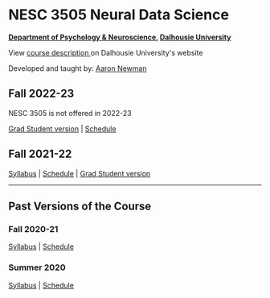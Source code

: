 # NESC 3505 Neural Data Science

**[Department of Psychology & Neuroscience](https://dal.ca/psychandneuro), [Dalhousie University](https://dal.ca)**

View <a href="http://academiccalendar.dal.ca/Catalog/ViewCatalog.aspx?pageid=viewcatalog&entitytype=CID&entitycode=NESC+3505">course description </a>on Dalhousie University's website

Developed and taught by: [Aaron Newman](mailto:Aaron.Newman@dal.ca?subject=NESC%203505)

## Fall 2022-23
NESC 3505 is not offered in 2022-23

[Grad Student version](https://dalpsychneuro.github.io/NESC_3505/syllabus_5001)
 |
[Schedule](https://dalpsychneuro.github.io/NESC_3505/schedule)


## Fall 2021-22
[Syllabus](https://dalpsychneuro.github.io/NESC_3505/syllabus_2021f)
 |
[Schedule](https://dalpsychneuro.github.io/NESC_3505/schedule_2021f)
 |
[Grad Student version](https://dalpsychneuro.github.io/NESC_3505/syllabus_5001_2021f)

---

## Past Versions of the Course
### Fall 2020-21
[Syllabus](https://dalpsychneuro.github.io/NESC_3505/syllabus_2020f)
 |
[Schedule](https://dalpsychneuro.github.io/NESC_3505/schedule_2020f)

### Summer 2020
[Syllabus](https://dalpsychneuro.github.io/NESC_3505/syllabus_2020s)
 |
[Schedule](https://dalpsychneuro.github.io/NESC_3505/schedule_2020s)
